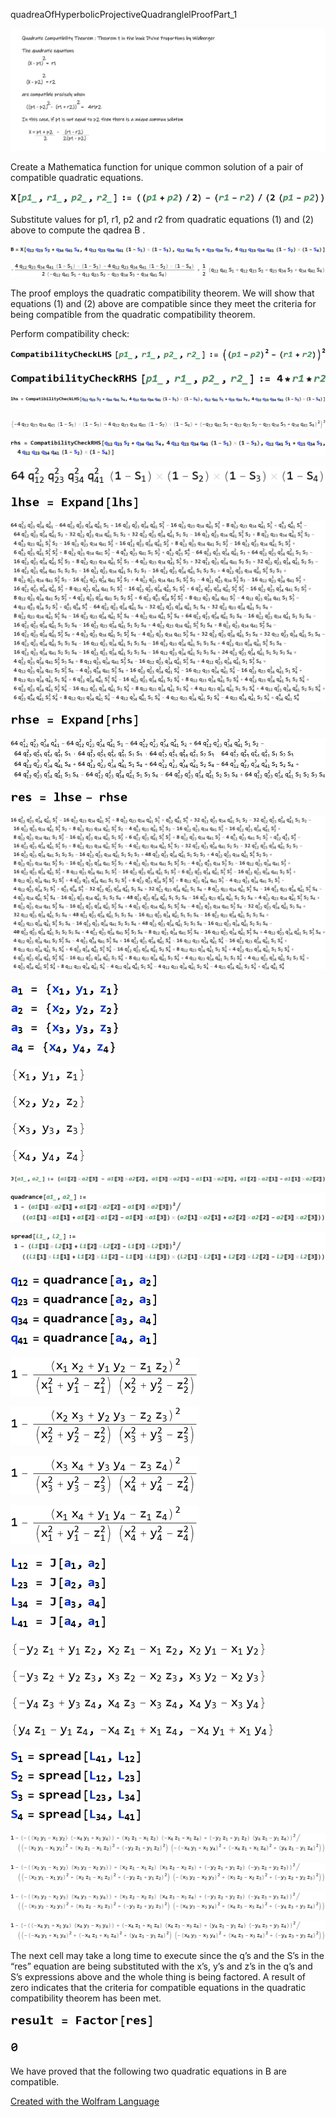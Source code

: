 quadreaOfHyperbolicProjectiveQuadranglelProofPart\_1 

![quadreaOfHyperbolicProjectiveQuadranglelProofPart_1_1.gif](HTMLFiles/quadreaOfHyperbolicProjectiveQuadranglelProofPart_1_1.gif)

Create a Mathematica function for unique common solution of a pair of compatible quadratic equations.

![quadreaOfHyperbolicProjectiveQuadranglelProofPart_1_2.png](HTMLFiles/quadreaOfHyperbolicProjectiveQuadranglelProofPart_1_2.png)

Substitute values for p1, r1, p2 and r2 from quadratic equations (1) and (2) above to compute the qadrea B .

![quadreaOfHyperbolicProjectiveQuadranglelProofPart_1_3.png](HTMLFiles/quadreaOfHyperbolicProjectiveQuadranglelProofPart_1_3.png)

![quadreaOfHyperbolicProjectiveQuadranglelProofPart_1_4.png](HTMLFiles/quadreaOfHyperbolicProjectiveQuadranglelProofPart_1_4.png)

The proof employs the quadratic compatibility theorem. We will show that equations (1) and (2) above are compatible since they meet the criteria for being compatible from the quadratic compatibility theorem.

Perform compatibility check:

![quadreaOfHyperbolicProjectiveQuadranglelProofPart_1_5.png](HTMLFiles/quadreaOfHyperbolicProjectiveQuadranglelProofPart_1_5.png)

![quadreaOfHyperbolicProjectiveQuadranglelProofPart_1_6.png](HTMLFiles/quadreaOfHyperbolicProjectiveQuadranglelProofPart_1_6.png)

![quadreaOfHyperbolicProjectiveQuadranglelProofPart_1_7.gif](HTMLFiles/quadreaOfHyperbolicProjectiveQuadranglelProofPart_1_7.gif)

![quadreaOfHyperbolicProjectiveQuadranglelProofPart_1_8.png](HTMLFiles/quadreaOfHyperbolicProjectiveQuadranglelProofPart_1_8.png)

![quadreaOfHyperbolicProjectiveQuadranglelProofPart_1_9.png](HTMLFiles/quadreaOfHyperbolicProjectiveQuadranglelProofPart_1_9.png)

![quadreaOfHyperbolicProjectiveQuadranglelProofPart_1_10.png](HTMLFiles/quadreaOfHyperbolicProjectiveQuadranglelProofPart_1_10.png)

![quadreaOfHyperbolicProjectiveQuadranglelProofPart_1_11.png](HTMLFiles/quadreaOfHyperbolicProjectiveQuadranglelProofPart_1_11.png)

![quadreaOfHyperbolicProjectiveQuadranglelProofPart_1_12.png](HTMLFiles/quadreaOfHyperbolicProjectiveQuadranglelProofPart_1_12.png)

![quadreaOfHyperbolicProjectiveQuadranglelProofPart_1_13.png](HTMLFiles/quadreaOfHyperbolicProjectiveQuadranglelProofPart_1_13.png)

![quadreaOfHyperbolicProjectiveQuadranglelProofPart_1_14.png](HTMLFiles/quadreaOfHyperbolicProjectiveQuadranglelProofPart_1_14.png)

![quadreaOfHyperbolicProjectiveQuadranglelProofPart_1_15.png](HTMLFiles/quadreaOfHyperbolicProjectiveQuadranglelProofPart_1_15.png)

![quadreaOfHyperbolicProjectiveQuadranglelProofPart_1_16.png](HTMLFiles/quadreaOfHyperbolicProjectiveQuadranglelProofPart_1_16.png)

![quadreaOfHyperbolicProjectiveQuadranglelProofPart_1_17.gif](HTMLFiles/quadreaOfHyperbolicProjectiveQuadranglelProofPart_1_17.gif)

![quadreaOfHyperbolicProjectiveQuadranglelProofPart_1_18.png](HTMLFiles/quadreaOfHyperbolicProjectiveQuadranglelProofPart_1_18.png)

![quadreaOfHyperbolicProjectiveQuadranglelProofPart_1_19.png](HTMLFiles/quadreaOfHyperbolicProjectiveQuadranglelProofPart_1_19.png)

![quadreaOfHyperbolicProjectiveQuadranglelProofPart_1_20.png](HTMLFiles/quadreaOfHyperbolicProjectiveQuadranglelProofPart_1_20.png)

![quadreaOfHyperbolicProjectiveQuadranglelProofPart_1_21.png](HTMLFiles/quadreaOfHyperbolicProjectiveQuadranglelProofPart_1_21.png)

![quadreaOfHyperbolicProjectiveQuadranglelProofPart_1_22.png](HTMLFiles/quadreaOfHyperbolicProjectiveQuadranglelProofPart_1_22.png)

![quadreaOfHyperbolicProjectiveQuadranglelProofPart_1_23.png](HTMLFiles/quadreaOfHyperbolicProjectiveQuadranglelProofPart_1_23.png)

![quadreaOfHyperbolicProjectiveQuadranglelProofPart_1_24.png](HTMLFiles/quadreaOfHyperbolicProjectiveQuadranglelProofPart_1_24.png)

![quadreaOfHyperbolicProjectiveQuadranglelProofPart_1_25.gif](HTMLFiles/quadreaOfHyperbolicProjectiveQuadranglelProofPart_1_25.gif)

![quadreaOfHyperbolicProjectiveQuadranglelProofPart_1_26.png](HTMLFiles/quadreaOfHyperbolicProjectiveQuadranglelProofPart_1_26.png)

![quadreaOfHyperbolicProjectiveQuadranglelProofPart_1_27.png](HTMLFiles/quadreaOfHyperbolicProjectiveQuadranglelProofPart_1_27.png)

![quadreaOfHyperbolicProjectiveQuadranglelProofPart_1_28.png](HTMLFiles/quadreaOfHyperbolicProjectiveQuadranglelProofPart_1_28.png)

![quadreaOfHyperbolicProjectiveQuadranglelProofPart_1_29.png](HTMLFiles/quadreaOfHyperbolicProjectiveQuadranglelProofPart_1_29.png)

![quadreaOfHyperbolicProjectiveQuadranglelProofPart_1_30.gif](HTMLFiles/quadreaOfHyperbolicProjectiveQuadranglelProofPart_1_30.gif)

![quadreaOfHyperbolicProjectiveQuadranglelProofPart_1_31.png](HTMLFiles/quadreaOfHyperbolicProjectiveQuadranglelProofPart_1_31.png)

![quadreaOfHyperbolicProjectiveQuadranglelProofPart_1_32.png](HTMLFiles/quadreaOfHyperbolicProjectiveQuadranglelProofPart_1_32.png)

![quadreaOfHyperbolicProjectiveQuadranglelProofPart_1_33.png](HTMLFiles/quadreaOfHyperbolicProjectiveQuadranglelProofPart_1_33.png)

![quadreaOfHyperbolicProjectiveQuadranglelProofPart_1_34.png](HTMLFiles/quadreaOfHyperbolicProjectiveQuadranglelProofPart_1_34.png)

![quadreaOfHyperbolicProjectiveQuadranglelProofPart_1_35.gif](HTMLFiles/quadreaOfHyperbolicProjectiveQuadranglelProofPart_1_35.gif)

![quadreaOfHyperbolicProjectiveQuadranglelProofPart_1_36.png](HTMLFiles/quadreaOfHyperbolicProjectiveQuadranglelProofPart_1_36.png)

![quadreaOfHyperbolicProjectiveQuadranglelProofPart_1_37.png](HTMLFiles/quadreaOfHyperbolicProjectiveQuadranglelProofPart_1_37.png)

![quadreaOfHyperbolicProjectiveQuadranglelProofPart_1_38.png](HTMLFiles/quadreaOfHyperbolicProjectiveQuadranglelProofPart_1_38.png)

![quadreaOfHyperbolicProjectiveQuadranglelProofPart_1_39.png](HTMLFiles/quadreaOfHyperbolicProjectiveQuadranglelProofPart_1_39.png)

The next cell may take a long time to execute since the q’s and the S’s in the “res” equation are being substituted with the x’s, y’s and z’s in the q’s and S’s expressions above and the whole thing is being factored. A result of zero indicates that the criteria for compatible equations in the quadratic compatibility theorem has been met.

![quadreaOfHyperbolicProjectiveQuadranglelProofPart_1_40.png](HTMLFiles/quadreaOfHyperbolicProjectiveQuadranglelProofPart_1_40.png)

![quadreaOfHyperbolicProjectiveQuadranglelProofPart_1_41.png](HTMLFiles/quadreaOfHyperbolicProjectiveQuadranglelProofPart_1_41.png)

We have proved that the following two quadratic equations in B are compatible.

[Created with the Wolfram Language](http://www.wolfram.com/language/)